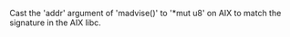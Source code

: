 Cast the 'addr' argument of 'madvise()' to '*mut u8' on AIX to match the signature in the AIX libc.
